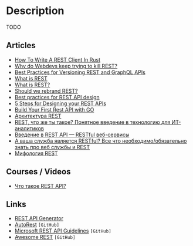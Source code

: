 # Description

TODO


## Articles

- [How To Write A REST Client In Rust](https://www.lpalmieri.com/posts/how-to-write-a-rest-client-in-rust-with-reqwest-and-wiremock/)
- [Why do Webdevs keep trying to kill REST?](https://www.swyx.io/client-server-battle/)
- [Best Practices for Versioning REST and GraphQL APIs](https://www.moesif.com/blog/technical/api-design/Best-Practices-for-Versioning-REST-and-GraphQL-APIs/)
- [What is REST](https://restfulapi.net/)
- [What is REST?](https://www.crudful.com/guides/what-is-rest)
- [Should we rebrand REST?](https://kieranpotts.com/rebranding-rest/)
- [Best practices for REST API design](https://stackoverflow.blog/2020/03/02/best-practices-for-rest-api-design/)
- [5 Steps for Designing your REST APIs](https://www.wutsi.com/read/246/5-steps-for-designing-your-rest-apis)
- [Build Your First Rest API with GO](https://dev.to/moficodes/build-your-first-rest-api-with-go-2gcj)
- [Архитектура REST](https://habr.com/ru/post/38730/)
- [REST, что же ты такое? Понятное введение в технологию для ИТ-аналитиков](https://habr.com/ru/post/590679/)
- [Введение в REST API — RESTful веб-сервисы](https://habr.com/ru/post/483202/)
- [А ваша служба является RESTful? Все что необходимо/обязательно знать про веб службы и REST](https://habr.com/ru/post/319984/)
- [Мифология REST](https://habr.com/ru/post/560590/)


## Courses / Videos

- [Что такое REST API?](https://youtu.be/lsMQRaeKNDk)


## Links

- [REST API Generator](https://retool.com/api-generator/)
- [AutoRest](https://github.com/Azure/autorest) `[GitHub]`
- [Microsoft REST API Guidelines](https://github.com/Microsoft/api-guidelines/blob/master/Guidelines.md) `[GitHub]`
- [Awesome REST](https://github.com/marmelab/awesome-rest) `[GitHub]`

